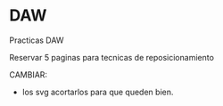 # DAW
Practicas DAW

Reservar 5 paginas para tecnicas de reposicionamiento


CAMBIAR:
- los svg acortarlos para que queden bien.